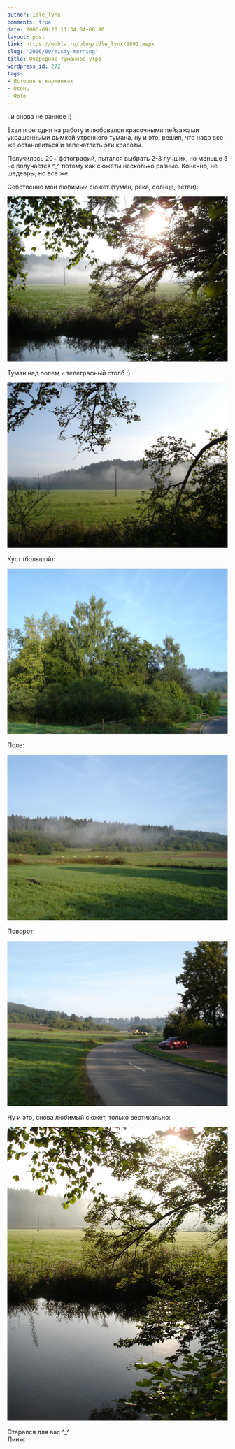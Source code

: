 ```yaml
---
author: idle_lynx
comments: true
date: 2006-09-20 11:34:04+00:00
layout: post
link: https://wobla.ru/blog/idle_lynx/2891.aspx
slug: '2006/09/misty-morning'
title: Очередное туманное утро
wordpress_id: 272
tags:
- История в картинках
- Осень
- Фото
---
```


..и снова не раннее :)

Ехал я сегодня на работу и любовался красочными пейзажами украшенными дымкой утреннего тумана, ну и это, решил, что надо все же остановиться и запечатлеть эти красоты.

Получилось 20+ фотографий, пытался выбрать 2-3 лучших, но меньше 5 не получается ^_^ потому как сюжеты несколько разные. Конечно, не шедевры, но все же.

Собственно мой любимый сюжет (туман, река, солнце, ветви):

![Morning - sun through the branches](images/2006/09/DSC07228.JPG)

Туман над полем и телеграфный столб :)

![Morning - fog over the field](images/2006/09/DSC07236.JPG)

Куст (большой):

![Morning - a bush](images/2006/09/DSC07242.JPG)

Поле:

![Morning - a field](images/2006/09/DSC07243.JPG)

Поворот:

![Morning - a turn](images/2006/09/DSC07244.JPG)

Ну и это, снова любимый сюжет, только вертикально:

![Morning - sun through the branches](images/2006/09/DSC07248.JPG)

Старался для вас ^_^  
Линкс
